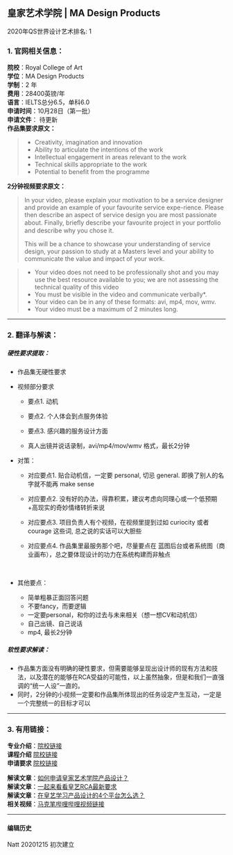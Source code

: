 ## 皇家艺术学院 | MA Design Products

2020年QS世界设计艺术排名: 1  

### 1. 官网相关信息：

**院校**：Royal College of Art  
**学位**：MA Design Products  
**学制**：2 年  
**费用**：28400英镑/年  
**语言**：IELTS总分6.5，单科6.0  
**申请时间**：10月28日（第一批）  
**申请文件**： 待更新  
**作品集要求原文：**   

> - Creativity, imagination and innovation  
> - Ability to articulate the intentions of the work  
> - Intellectual engagement in areas relevant to the work  
> - Technical skills appropriate to the work
> - Potential to benefit from the programme    



**2分钟视频要求原文：**   



> In your video, please explain your motivation to be a service designer and provide an example of your favourite service expe-rience. Please then describe an aspect of service design you are most passionate about. Finally, brieﬂy describe your favourite project in your portfolio and describe why you chose it.
>
> This will be a chance to showcase your understanding of service design, your passion to study at a Masters level and your ability to communicate the value and impact of your work.

> -  Your video does not need to be professionally shot and you may use the best resource available to you; we are not assessing the technical quality of this video
> -  You must be visible in the video and communicate verbally*.
> -  Your video can be in any of these formats: avi, mp4, mov, wmv.
> -  Your video must be a maximum of 2 minutes long.




---


### 2. 翻译与解读：

##### 硬性要求提取：
- 作品集无硬性要求  


- 视频部分要求

  - 要点1. 动机
  - 要点2. 个人体会到点服务体验
  - 要点3. 感兴趣的服务设计方面

  - 真人出镜并说话录制，avi/mp4/mov/wmv 格式，最长2分钟



- 对策：

  - 对应要点1. 贴合动机信，一定要 personal, 切忌 general. 即换了别人的名字就不能再 make sense  
  - 对应要点2. 没有好的办法，得靠积累，建议考虑向同理心或一个低预期+高现实的奇妙情绪转折来说  
  - 对应要点3. 项目负责人有个视频，在视频里提到过如 curiocity 或者 courage 这些词, 总之说的实话可以大胆些  
  - 对应要点4. 作品集里最服务那个吧，尽量要点在 蓝图后台或者系统图（商业画布），总之要体现设计的功力在系统构建而非触点    

    ​    
- 其他要点：

  - 简单粗暴正面回答问题
  - 不要fancy，而要逻辑
  - 一定要personal，和你的过去与未来相关（想一想CV和动机信）
  - 自己出镜、自己说话
  - mp4, 最长2分钟

##### 软性要求解读：
- 作品集方面没有明确的硬性要求，但需要能够呈现出设计师的现有方法和技法，以及潜在的能够在RCA受益的可能性，以上虽然抽象，但是和我们一直强调的“统一人设”一直的。
- 同时，2分钟的小视频一定要和作品集所体现出的任务设定产生互动，一定是一个完整统一的目标才可以


---


### 3. 有用链接：

**专业介绍**：[院校链接](https://www.rca.ac.uk/schools/school-of-design/design-products/)  
**课程介绍** [院校链接](https://www.rca.ac.uk/schools/school-of-design/design-products/)  
**申请要求** [院校链接](https://www.rca.ac.uk/schools/school-of-design/design-products/ma-entrance/)

**解读文章**：[如何申请皇家艺术学院产品设计？](http://www.makebi.net/28018.html)  
**解读文章**：[一起来看看皇艺RCA最新要求](http://www.makebi.net/38630.html)  
**解读文章**：[在皇艺学习产品设计的4个平台怎么选？](http://www.makebi.net/38830.html)  
**相关视频**：[马克笔哔哩哔哩视频链接](https://www.bilibili.com/video/av22598242)  



---


#### 编辑历史

Natt 20201215 初次建立
